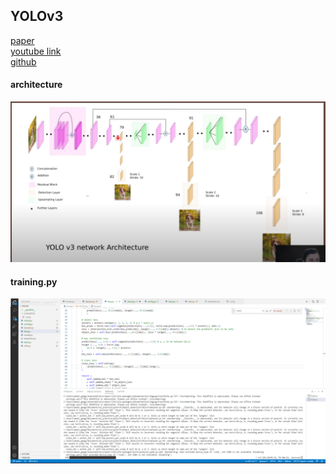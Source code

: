 ## YOLOv3

[paper](https://arxiv.org/abs/1804.02767) <br> 
[youtube link](https://www.youtube.com/watch?v=Grir6TZbc1M&t=1987s)<br>
[github](https://github.com/aladdinpersson/Machine-Learning-Collection/tree/master/ML/Pytorch/object_detection/YOLOv3) <br>

#### architecture
![1](screenshots/1.png) <br>

#### training.py
![2](screenshots/15.png) <br>